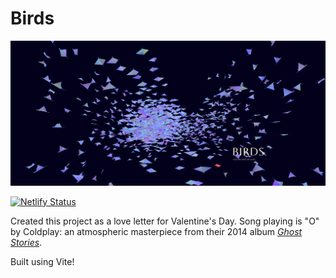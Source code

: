 # Birds
<img src='demo.png' width="800">

[![Netlify Status](https://api.netlify.com/api/v1/badges/1c4cc13d-2859-47bb-b665-90596cefcfb0/deploy-status)](https://app.netlify.com/sites/shiny-meringue-574b87/deploys)

Created this project as a love letter for Valentine's Day. Song playing is "O" by Coldplay: an atmospheric masterpiece from their 2014 album [*Ghost Stories*](https://en.wikipedia.org/wiki/Ghost_Stories_(Coldplay_album)).

Built using Vite!
